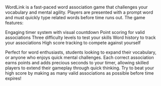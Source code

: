 WordLink is a fast-paced word association game that challenges your vocabulary and mental agility. Players are presented with a prompt word and must quickly type related words before time runs out.
The game features:

Engaging timer system with visual countdown
Point scoring for valid associations
Three difficulty levels to test your skills
Word history to track your associations
High score tracking to compete against yourself

Perfect for word enthusiasts, students looking to expand their vocabulary, or anyone who enjoys quick mental challenges. Each correct association earns points and adds precious seconds to your timer, allowing skilled players to extend their gameplay through quick thinking.
Try to beat your high score by making as many valid associations as possible before time expires!
